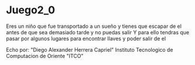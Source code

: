 # Juego2_0

Eres un niño que fue transportado a un sueño y tienes que escapar de el antes de que sea demasiado tarde y no puedas salir
Y para ello tendras que pasar por algunos lugares para encontrar llaves y poder salir de el

Echo por: "Diego Alexander Herrera Capriel"
Instituto Tecnologico de Computacion de Oriente "ITCO"
